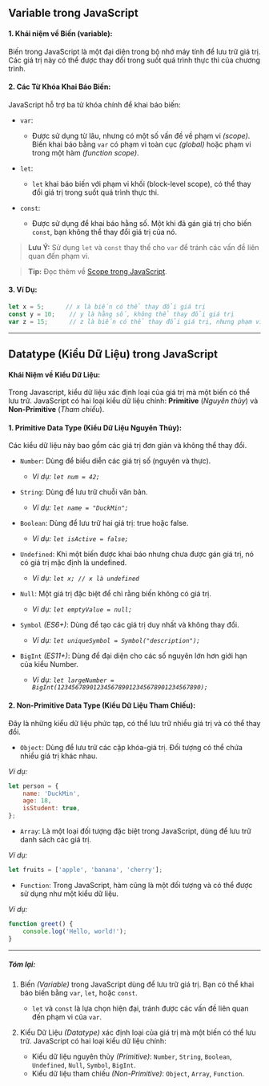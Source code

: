 ## Variable trong JavaScript

#### 1. Khái niệm về Biến (variable):

Biến trong JavaScript là một đại diện trong bộ nhớ máy tính để lưu trữ giá trị. Các giá trị này có thể được thay đổi trong suốt quá trình thực thi của chương trình.

#### 2. Các Từ Khóa Khai Báo Biến:

JavaScript hỗ trợ ba từ khóa chính để khai báo biến:

-   `var`:

    -   Được sử dụng từ lâu, nhưng có một số vấn đề về phạm vi _(scope)_. Biến khai báo bằng `var` có phạm vi toàn cục _(global)_ hoặc phạm vi trong một hàm _(function scope)_.

-   `let`:

    -   `let` khai báo biến với phạm vi khối (block-level scope), có thể thay đổi giá trị trong suốt quá trình thực thi.

-   `const`:

    -   Được sử dụng để khai báo hằng số. Một khi đã gán giá trị cho biến `const`, bạn không thể thay đổi giá trị của nó.

> **Lưu Ý:** Sử dụng `let` và `const` thay thế cho `var` để tránh các vấn đề liên quan đến phạm vi.

> **Tip:** Đọc thêm về [Scope trong JavaScript](../scope/README.md).

#### 3. Ví Dụ:

```Javascript
let x = 5;      // x là biến có thể thay đổi giá trị
const y = 10;    // y là hằng số, không thể thay đổi giá trị
var z = 15;      // z là biến có thể thay đổi giá trị, nhưng phạm vi toàn cục hoặc trong hàm
```

---

## Datatype (Kiểu Dữ Liệu) trong JavaScript

#### Khái Niệm về Kiểu Dữ Liệu:

Trong Javascript, kiểu dữ liệu xác định loại của giá trị mà một biến có thể lưu trữ.
JavaScript có hai loại kiểu dữ liệu chính: **Primitive** (_Nguyên thủy_) và **Non-Primitive** (_Tham chiếu_).

#### 1. Primitive Data Type (Kiểu Dữ Liệu Nguyên Thủy):

Các kiểu dữ liệu này bao gồm các giá trị đơn giản và không thể thay đổi.

-   `Number`: Dùng để biểu diễn các giá trị số (nguyên và thực).

    -   _Ví dụ: `let num = 42;`_

-   `String`: Dùng để lưu trữ chuỗi văn bản.

    -   _Ví dụ: `let name = "DuckMin";`_

-   `Boolean`: Dùng để lưu trữ hai giá trị: true hoặc false.

    -   _Ví dụ: `let isActive = false;`_

-   `Undefined`: Khi một biến được khai báo nhưng chưa được gán giá trị, nó có giá trị mặc định là undefined.

    -   _Ví dụ: `let x; // x là undefined`_

-   `Null`: Một giá trị đặc biệt để chỉ rằng biến không có giá trị.

    -   _Ví dụ: `let emptyValue = null;`_

-   `Symbol` _(ES6+)_: Dùng để tạo các giá trị duy nhất và không thay đổi.
    -   _Ví dụ: `let uniqueSymbol = Symbol("description");`_
-   `BigInt` _(ES11+)_: Dùng để đại diện cho các số nguyên lớn hơn giới hạn của kiểu Number.
    -   _Ví dụ: `let largeNumber = BigInt(1234567890123456789012345678901234567890);`_

#### 2. Non-Primitive Data Type (Kiểu Dữ Liệu Tham Chiếu):

Đây là những kiểu dữ liệu phức tạp, có thể lưu trữ nhiều giá trị và có thể thay đổi.

-   `Object`: Dùng để lưu trữ các cặp khóa-giá trị. Đối tượng có thể chứa nhiều giá trị khác nhau.

_Ví dụ:_

```javascript
let person = {
	name: 'DuckMin',
	age: 18,
	isStudent: true,
};
```

-   `Array`: Là một loại đối tượng đặc biệt trong JavaScript, dùng để lưu trữ danh sách các giá trị.

_Ví dụ:_

```javascript
let fruits = ['apple', 'banana', 'cherry'];
```

-   `Function`: Trong JavaScript, hàm cũng là một đối tượng và có thể được sử dụng như một kiểu dữ liệu.

_Ví dụ:_

```javascript
function greet() {
	console.log('Hello, world!');
}
```

---

##### Tóm lại:

1. Biến _(Variable)_ trong JavaScript dùng để lưu trữ giá trị. Bạn có thể khai báo biến bằng `var`, `let`, hoặc `const`.

    - `let` và `const` là lựa chọn hiện đại, tránh được các vấn đề liên quan đến phạm vi của `var`.

2. Kiểu Dữ Liệu _(Datatype)_ xác định loại của giá trị mà một biến có thể lưu trữ. JavaScript có hai loại kiểu dữ liệu chính:

    - Kiểu dữ liệu nguyên thủy _(Primitive)_: `Number`, `String`, `Boolean`, `Undefined`, `Null`, `Symbol`, `BigInt`.
    - Kiểu dữ liệu tham chiếu _(Non-Primitive)_: `Object`, `Array`, `Function`.
